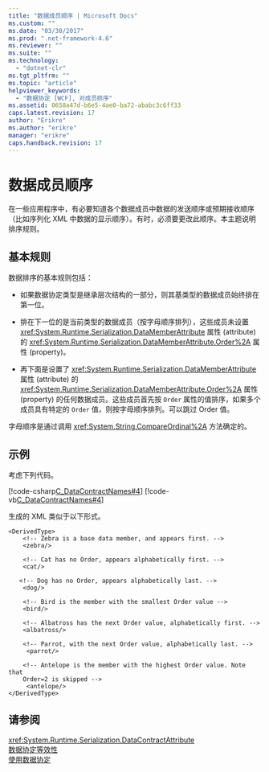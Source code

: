 ```yaml
---
title: "数据成员顺序 | Microsoft Docs"
ms.custom: ""
ms.date: "03/30/2017"
ms.prod: ".net-framework-4.6"
ms.reviewer: ""
ms.suite: ""
ms.technology: 
  - "dotnet-clr"
ms.tgt_pltfrm: ""
ms.topic: "article"
helpviewer_keywords: 
  - "数据协定 [WCF], 对成员排序"
ms.assetid: 0658a47d-b6e5-4ae0-ba72-ababc3c6ff33
caps.latest.revision: 17
author: "Erikre"
ms.author: "erikre"
manager: "erikre"
caps.handback.revision: 17
---
```

# 数据成员顺序
在一些应用程序中，有必要知道各个数据成员中数据的发送顺序或预期接收顺序（比如序列化 XML 中数据的显示顺序）。有时，必须要更改此顺序。本主题说明排序规则。  
  
## 基本规则  
 数据排序的基本规则包括：  
  
-   如果数据协定类型是继承层次结构的一部分，则其基类型的数据成员始终排在第一位。  
  
-   排在下一位的是当前类型的数据成员（按字母顺序排列），这些成员未设置 <xref:System.Runtime.Serialization.DataMemberAttribute> 属性 \(attribute\) 的 <xref:System.Runtime.Serialization.DataMemberAttribute.Order%2A> 属性 \(property\)。  
  
-   再下面是设置了 <xref:System.Runtime.Serialization.DataMemberAttribute> 属性 \(attribute\) 的 <xref:System.Runtime.Serialization.DataMemberAttribute.Order%2A> 属性 \(property\) 的任何数据成员。这些成员首先按 `Order` 属性的值排序，如果多个成员具有特定的 `Order` 值，则按字母顺序排列。可以跳过 Order 值。  
  
 字母顺序是通过调用 <xref:System.String.CompareOrdinal%2A> 方法确定的。  
  
## 示例  
 考虑下列代码。  
  
 [!code-csharp[C_DataContractNames#4](../../../../samples/snippets/csharp/VS_Snippets_CFX/c_datacontractnames/cs/source.cs#4)]
 [!code-vb[C_DataContractNames#4](../../../../samples/snippets/visualbasic/VS_Snippets_CFX/c_datacontractnames/vb/source.vb#4)]  
  
 生成的 XML 类似于以下形式。  
  
```  
<DerivedType>  
    <!-- Zebra is a base data member, and appears first. -->  
    <zebra/>   
  
    <!-- Cat has no Order, appears alphabetically first. -->  
    <cat/>  
  
   <!-- Dog has no Order, appears alphabetically last. -->  
    <dog/>   
  
    <!-- Bird is the member with the smallest Order value -->  
    <bird/>  
  
    <!-- Albatross has the next Order value, alphabetically first. -->  
    <albatross/>  
  
    <!-- Parrot, with the next Order value, alphabetically last. -->  
     <parrot/>  
  
    <!-- Antelope is the member with the highest Order value. Note that   
    Order=2 is skipped -->  
     <antelope/>   
</DerivedType>  
```  
  
## 请参阅  
 <xref:System.Runtime.Serialization.DataContractAttribute>   
 [数据协定等效性](../../../../docs/framework/wcf/feature-details/data-contract-equivalence.md)   
 [使用数据协定](../../../../docs/framework/wcf/feature-details/using-data-contracts.md)
